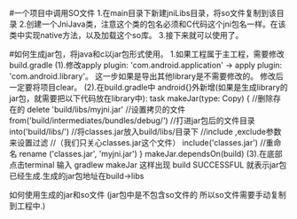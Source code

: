 #一个项目中调用SO文件
1.在main目录下新建jniLibs目录，将so文件复制到该目录
2.创建一个JniJava类，注意这个类的包名必须和C代码这个jni包名一样。在该类中实现native方法，以及加载这个so库。
3.接下来就可以使用了。

#如何生成jar包，将java和c以jar包形式使用。
1.如果工程属于主工程，需要修改 build.gradle
   (1).修改apply plugin: 'com.android.application' -> apply plugin: 'com.android.library'。
        这一步如果是导出其他library是不需要修改的。 修改后一定要将项目clear。
   (2).在build.gradle中 android{}外新增(如果是生成library的jar包，就需要把以下代码放在library中):
        task makeJar(type: Copy) {
            //删除存在的
            delete 'build/libs/myjni.jar'
            //设置拷贝的文件
            from('build/intermediates/bundles/debug/')
            //打进jar包后的文件目录
            into('build/libs/')
            //将classes.jar放入build/libs/目录下
            //include ,exclude参数来设置过滤
            //（我们只关心classes.jar这个文件）
            include('classes.jar')
            //重命名
            rename ('classes.jar', 'myjni.jar')
        }
        makeJar.dependsOn(build)
   (3).在底部点击terminal 输入 gradlew makeJar
   这样出现 build SUCCESSFUL 就表示jar包已经生成.生成的jar包地址在build->libs


如何使用生成的jar和so文件  (jar包中是不包含so文件的 所以so文件需要手动复制到工程中.)